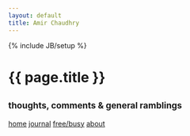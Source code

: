 ```yaml
---
layout: default
title: Amir Chaudhry
---
```

{% include JB/setup %}

<div class="row">
  <div class="span7 offset2">
    <div class="page-header">
      <h1 class="head-title">{{ page.title }} <br /></h1>
        <h2 class="head-title"><small>thoughts, comments &amp; general ramblings</small></h2>
    </div>
  </div>

  <div class="span7 offset2">
    <div class="head-nav">
      <a href="{{ site.JB.production_url }}">home</a>
      <a href="{{ BASE_PATH }}{{ site.JB.archive_path }}">journal</a>
      <a href="{{ BASE_PATH }}freebusy">free/busy</a>
      <a href="{{ BASE_PATH }}about">about</a>
    </div>
  </div>

</div>

<div class="row">
  <div class="span7 offset2">
  <!--
  This blog contains sample posts which help stage pages and blog data.
  When you don't need the samples anymore just delete the `_posts/core-samples` folder.

      $ rm -rf _posts/core-samples

  Here's a sample "posts list".

  <ul class="posts">
    {% for post in site.posts %}
      <li class="posts"><span>{{ post.date | date_to_string }}</span> &raquo; <a href="{{ BASE_PATH }}{{ post.url }}">{{ post.title }}</a></li>
    {% endfor %}
  </ul>

  -->

  {% for post in site.posts %}
  <br />

  <br />

  <h1><a class="post-title" href="{{ BASE_PATH }}{{ post.url }}">{{ post.title }}</a></h1>
  <h6>{{ post.date | date_to_string }}</h6>
  <br />
  {{ post.content }}
  <a href="{{ BASE_PATH }}{{ post.url }}#comments">Comments</a>
  <hr>
  {% endfor %}

  <br />

  <br />

  <h3><a href="{{ BASE_PATH }}{{ site.JB.archive_path }}">More posts</a></h3>
  </div>
</div>